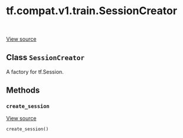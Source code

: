 <div itemscope itemtype="http://developers.google.com/ReferenceObject">
<meta itemprop="name" content="tf.compat.v1.train.SessionCreator" />
<meta itemprop="path" content="Stable" />
<meta itemprop="property" content="create_session"/>
</div>

# tf.compat.v1.train.SessionCreator

<!-- Insert buttons and diff -->

<table class="tfo-notebook-buttons tfo-api" align="left">
</table>

<a target="_blank" href="/code/stable/tensorflow/python/training/monitored_session.py">View source</a>



## Class `SessionCreator`

A factory for tf.Session.



<!-- Placeholder for "Used in" -->


## Methods

<h3 id="create_session"><code>create_session</code></h3>

<a target="_blank" href="/code/stable/tensorflow/python/training/monitored_session.py">View source</a>

``` python
create_session()
```








